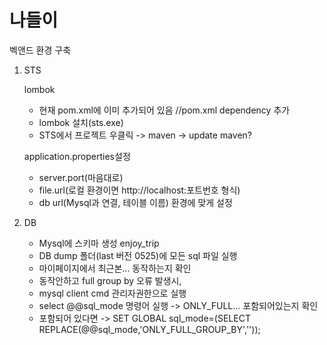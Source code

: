 # 나들이

벡앤드 환경 구축

1. STS

   lombok

   - 현재 pom.xml에 이미 추가되어 있음 //pom.xml dependency 추가
   - lombok 설치(sts.exe)
   - STS에서 프로젝트 우클릭 -> maven -> update maven?

   application.properties설정

   - server.port(마음대로)
   - file.url(로컬 환경이면 http://localhost:포트번호 형식)
   - db url(Mysql과 연결, 테이블 이름) 환경에 맞게 설정

2. DB

   - Mysql에 스키마 생성 enjoy_trip
   - DB dump 폴더(last 버전 0525)에 모든 sql 파일 실행
   - 마이페이지에서 최근본... 동작하는지 확인
   - 동작안하고 full group by 오류 발생시,
   - mysql client cmd 관리자권한으로 실행
   - select @@sql_mode 명령어 실행 -> ONLY_FULL... 포함되어있는지 확인
   - 포함되어 있다면
     -> SET GLOBAL sql_mode=(SELECT REPLACE(@@sql_mode,'ONLY_FULL_GROUP_BY',''));
